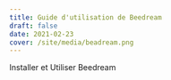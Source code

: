 ```yaml
---
title: Guide d'utilisation de Beedream
draft: false 
date: 2021-02-23 
cover: /site/media/beadream.png
---
```

Installer et Utiliser Beedream
<!--more-->

